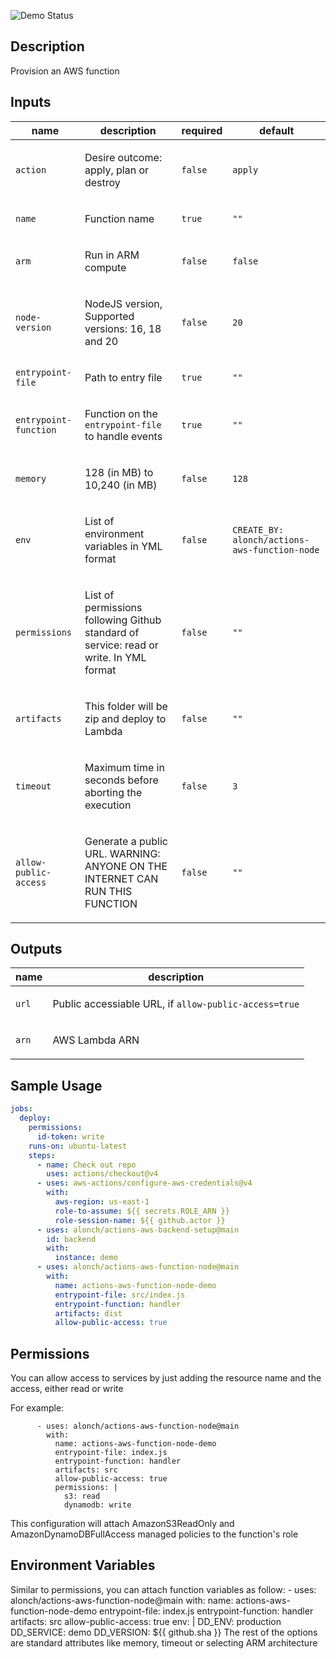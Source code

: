 <!-- action-docs-header source="action.yml" -->

<!-- action-docs-header source="action.yml" -->
![Demo Status](https://github.com/alonch/actions-aws-function-node/actions/workflows/on-push.yml/badge.svg)
<!-- action-docs-description source="action.yml" -->
## Description

Provision an AWS function
<!-- action-docs-description source="action.yml" --> 

<!-- action-docs-inputs source="action.yml" -->
## Inputs

| name | description | required | default |
| --- | --- | --- | --- |
| `action` | <p>Desire outcome: apply, plan or destroy</p> | `false` | `apply` |
| `name` | <p>Function name</p> | `true` | `""` |
| `arm` | <p>Run in ARM compute</p> | `false` | `false` |
| `node-version` | <p>NodeJS version, Supported versions: 16, 18 and 20</p> | `false` | `20` |
| `entrypoint-file` | <p>Path to entry file</p> | `true` | `""` |
| `entrypoint-function` | <p>Function on the <code>entrypoint-file</code> to handle events</p> | `true` | `""` |
| `memory` | <p>128 (in MB) to 10,240 (in MB)</p> | `false` | `128` |
| `env` | <p>List of environment variables in YML format</p> | `false` | `CREATE_BY: alonch/actions-aws-function-node ` |
| `permissions` | <p>List of permissions following Github standard of service: read or write. In YML format</p> | `false` | `""` |
| `artifacts` | <p>This folder will be zip and deploy to Lambda</p> | `false` | `""` |
| `timeout` | <p>Maximum time in seconds before aborting the execution</p> | `false` | `3` |
| `allow-public-access` | <p>Generate a public URL. WARNING: ANYONE ON THE INTERNET CAN RUN THIS FUNCTION</p> | `false` | `""` |
<!-- action-docs-inputs source="action.yml" -->

<!-- action-docs-outputs source="action.yml" -->
## Outputs

| name | description |
| --- | --- |
| `url` | <p>Public accessiable URL, if <code>allow-public-access=true</code> </p> |
| `arn` | <p>AWS Lambda ARN</p> |
<!-- action-docs-outputs source="action.yml" -->

## Sample Usage
```yml
jobs:
  deploy:
    permissions: 
      id-token: write
    runs-on: ubuntu-latest
    steps:
      - name: Check out repo
        uses: actions/checkout@v4
      - uses: aws-actions/configure-aws-credentials@v4
        with:
          aws-region: us-east-1
          role-to-assume: ${{ secrets.ROLE_ARN }}
          role-session-name: ${{ github.actor }}
      - uses: alonch/actions-aws-backend-setup@main
        id: backend
        with: 
          instance: demo
      - uses: alonch/actions-aws-function-node@main
        with: 
          name: actions-aws-function-node-demo
          entrypoint-file: src/index.js
          entrypoint-function: handler
          artifacts: dist
          allow-public-access: true
```

## Permissions
You can allow access to services by just adding the resource name and the access, either read or write

For example:
```
      - uses: alonch/actions-aws-function-node@main
        with: 
          name: actions-aws-function-node-demo
          entrypoint-file: index.js
          entrypoint-function: handler
          artifacts: src
          allow-public-access: true
          permissions: |
            s3: read
            dynamodb: write 
```
This configuration will attach AmazonS3ReadOnly and AmazonDynamoDBFullAccess managed policies to the function's role

## Environment Variables
Similar to permissions, you can attach function variables as follow:
      - uses: alonch/actions-aws-function-node@main
        with: 
          name: actions-aws-function-node-demo
          entrypoint-file: index.js
          entrypoint-function: handler
          artifacts: src
          allow-public-access: true
          env: |
            DD_ENV: production 
            DD_SERVICE: demo
            DD_VERSION: ${{ github.sha }}
The rest of the options are standard attributes like memory, timeout or selecting ARM architecture